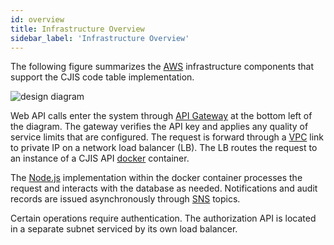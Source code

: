 ```yaml
---
id: overview
title: Infrastructure Overview
sidebar_label: 'Infrastructure Overview'
---
```


The following figure summarizes the 
[AWS](/docs/glossary#aws)
infrastructure components that
support the CJIS code table implementation.

![design diagram](/img/SystemDesign.png)

Web API calls enter the system through
[API Gateway](/docs/glossary#apigw)
at the bottom left of the diagram.
The gateway verifies the API key and applies any quality
of service limits that are configured.
The request is forward through a 
[VPC](/docs/glossary#vpc) link
to private IP on a network load balancer (LB).
The LB routes the request to an instance of a CJIS API
[docker](/docs/glossary#docker)
container.

The 
[Node.js](https://nodejs.org)
implementation within the
docker container processes the request and interacts with
the database as needed.
Notifications and audit records are issued asynchronously
through
[SNS](/docs/glossary#sns)
topics.

Certain operations require authentication.
The authorization API is located in a separate
subnet serviced by its own load balancer.
